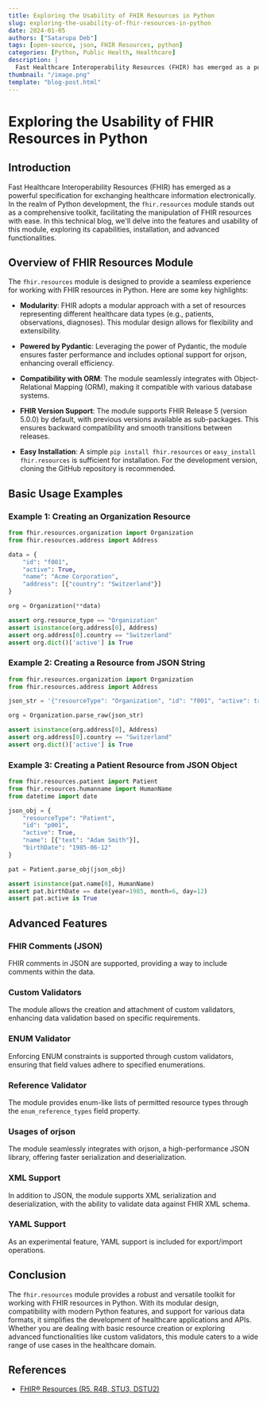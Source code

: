```yaml
---
title: Exploring the Usability of FHIR Resources in Python
slug: exploring-the-usability-of-fhir-resources-in-python
date: 2024-01-05
authors: ["Satarupa Deb"]
tags: [open-source, json, FHIR Resources, python]
categories: [Python, Public Health, Healthcare]
description: |
  Fast Healthcare Interoperability Resources (FHIR) has emerged as a powerful specification for exchanging healthcare information electronically. In the realm of Python development, the fhir.resources module stands out as a comprehensive toolkit, facilitating the manipulation of FHIR resources with ease. In this technical blog, we'll delve into the features and usability of this module, exploring its capabilities, installation, and advanced functionalities.
thumbnail: "/image.png"
template: "blog-post.html"
---
```

# Exploring the Usability of FHIR Resources in Python

## Introduction

Fast Healthcare Interoperability Resources (FHIR) has emerged as a powerful specification for exchanging healthcare information electronically. In the realm of Python development, the `fhir.resources` module stands out as a comprehensive toolkit, facilitating the manipulation of FHIR resources with ease. In this technical blog, we'll delve into the features and usability of this module, exploring its capabilities, installation, and advanced functionalities.

## Overview of FHIR Resources Module

The `fhir.resources` module is designed to provide a seamless experience for working with FHIR resources in Python. Here are some key highlights:

- **Modularity**: FHIR adopts a modular approach with a set of resources representing different healthcare data types (e.g., patients, observations, diagnoses). This modular design allows for flexibility and extensibility.

- **Powered by Pydantic**: Leveraging the power of Pydantic, the module ensures faster performance and includes optional support for orjson, enhancing overall efficiency.

- **Compatibility with ORM**: The module seamlessly integrates with Object-Relational Mapping (ORM), making it compatible with various database systems.

- **FHIR Version Support**: The module supports FHIR Release 5 (version 5.0.0) by default, with previous versions available as sub-packages. This ensures backward compatibility and smooth transitions between releases.

- **Easy Installation**: A simple `pip install fhir.resources` or `easy_install fhir.resources` is sufficient for installation. For the development version, cloning the GitHub repository is recommended.

## Basic Usage Examples

### Example 1: Creating an Organization Resource

```python
from fhir.resources.organization import Organization
from fhir.resources.address import Address

data = {
    "id": "f001",
    "active": True,
    "name": "Acme Corporation",
    "address": [{"country": "Switzerland"}]
}

org = Organization(**data)

assert org.resource_type == "Organization"
assert isinstance(org.address[0], Address)
assert org.address[0].country == "Switzerland"
assert org.dict()['active'] is True
```

### Example 2: Creating a Resource from JSON String

```python
from fhir.resources.organization import Organization
from fhir.resources.address import Address

json_str = '{"resourceType": "Organization", "id": "f001", "active": true, "name": "Acme Corporation", "address": [{"country": "Switzerland"}]}'

org = Organization.parse_raw(json_str)

assert isinstance(org.address[0], Address)
assert org.address[0].country == "Switzerland"
assert org.dict()['active'] is True
```

### Example 3: Creating a Patient Resource from JSON Object

```python
from fhir.resources.patient import Patient
from fhir.resources.humanname import HumanName
from datetime import date

json_obj = {
    "resourceType": "Patient",
    "id": "p001",
    "active": True,
    "name": [{"text": "Adam Smith"}],
    "birthDate": "1985-06-12"
}

pat = Patient.parse_obj(json_obj)

assert isinstance(pat.name[0], HumanName)
assert pat.birthDate == date(year=1985, month=6, day=12)
assert pat.active is True
```

## Advanced Features

### FHIR Comments (JSON)

FHIR comments in JSON are supported, providing a way to include comments within the data.

### Custom Validators

The module allows the creation and attachment of custom validators, enhancing data validation based on specific requirements.

### ENUM Validator

Enforcing ENUM constraints is supported through custom validators, ensuring that field values adhere to specified enumerations.

### Reference Validator

The module provides enum-like lists of permitted resource types through the `enum_reference_types` field property.

### Usages of orjson

The module seamlessly integrates with orjson, a high-performance JSON library, offering faster serialization and deserialization.

### XML Support

In addition to JSON, the module supports XML serialization and deserialization, with the ability to validate data against FHIR XML schema.

### YAML Support

As an experimental feature, YAML support is included for export/import operations.

## Conclusion

The `fhir.resources` module provides a robust and versatile toolkit for working with FHIR resources in Python. With its modular design, compatibility with modern Python features, and support for various data formats, it simplifies the development of healthcare applications and APIs. Whether you are dealing with basic resource creation or exploring advanced functionalities like custom validators, this module caters to a wide range of use cases in the healthcare domain.

## References
- [FHIR® Resources (R5, R4B, STU3, DSTU2)](https://github.com/nazrulworld/fhir.resources)


